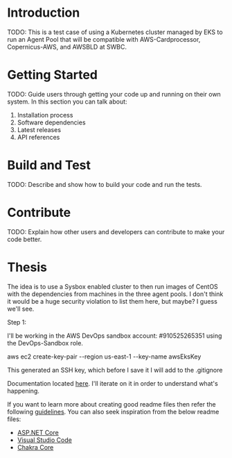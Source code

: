 # Introduction 
TODO: This is a test case of using a Kubernetes cluster managed by EKS to run an Agent Pool that will be compatible with AWS-Cardprocessor, Copernicus-AWS, and AWSBLD at SWBC.

# Getting Started
TODO: Guide users through getting your code up and running on their own system. In this section you can talk about:
1.	Installation process
2.	Software dependencies
3.	Latest releases
4.	API references

# Build and Test
TODO: Describe and show how to build your code and run the tests. 

# Contribute
TODO: Explain how other users and developers can contribute to make your code better. 

# Thesis

The idea is to use a Sysbox enabled cluster to then run images of CentOS with the dependencies from machines in the three agent pools. I don't think it would be a huge security violation to list them here, but maybe? I guess we'll see.

Step 1:

I'll be working in the AWS DevOps sandbox account: #910525265351 using the DevOps-Sandbox role. 

aws ec2 create-key-pair --region us-east-1 --key-name awsEksKey

This generated an SSH key, which before I save it I will add to the .gitignore

Documentation located [here](https://github.com/nestybox/sysbox/blob/master/docs/user-guide/install-k8s-distros.md#aws-elastic-kubernetes-service-eks). I'll iterate on it in order to understand what's happening.

If you want to learn more about creating good readme files then refer the following [guidelines](https://docs.microsoft.com/en-us/azure/devops/repos/git/create-a-readme?view=azure-devops). You can also seek inspiration from the below readme files:
- [ASP.NET Core](https://github.com/aspnet/Home)
- [Visual Studio Code](https://github.com/Microsoft/vscode)
- [Chakra Core](https://github.com/Microsoft/ChakraCore)